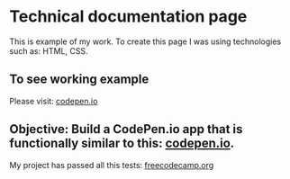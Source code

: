 # Technical documentation page
This is example of my work. To create this page I was using technologies such as: HTML, CSS.
## To see working example
Please visit: [codepen.io](https://codepen.io/pavlo-vasylkivskyi/full/Bqpozb/)
## Objective: Build a CodePen.io app that is functionally similar to this: [codepen.io](https://codepen.io/freeCodeCamp/full/NdrKKL). 
My project has passed all this tests: [freecodecamp.org](https://learn.freecodecamp.org/responsive-web-design/responsive-web-design-projects/build-a-technical-documentation-page)

